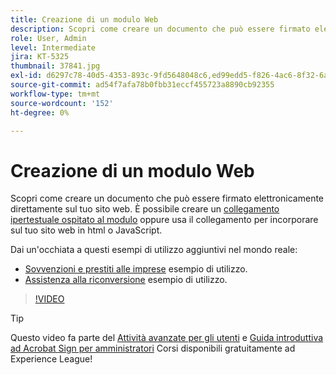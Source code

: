 ```yaml
---
title: Creazione di un modulo Web
description: Scopri come creare un documento che può essere firmato elettronicamente direttamente sul tuo sito Web
role: User, Admin
level: Intermediate
jira: KT-5325
thumbnail: 37841.jpg
exl-id: d6297c78-40d5-4353-893c-9fd5648048c6,ed99edd5-f826-4ac6-8f32-6a4e6e48ddc6
source-git-commit: ad54f7afa78b0fbb31eccf455723a8890cb92355
workflow-type: tm+mt
source-wordcount: '152'
ht-degree: 0%

---
```


# Creazione di un modulo Web

Scopri come creare un documento che può essere firmato elettronicamente direttamente sul tuo sito web. È possibile creare un [collegamento ipertestuale ospitato al modulo](https://salesforceintegration.na2.echosign.com/public/esignWidget?wid=CBFCIBAA3AAABLblqZhBTZvjMual0H-M6HTSunw9hV1t-OdGbQI3d-nWJdEH76dHPxK1QH6DO9XGjch6QVho*) oppure usa il collegamento per incorporare sul tuo sito web in html o JavaScript.

Dai un&#39;occhiata a questi esempi di utilizzo aggiuntivi nel mondo reale:

* [Sovvenzioni e prestiti alle imprese](https://experienceleague.adobe.com/docs/document-cloud-learn/sign-learning-hub/expand/recipes/gov/usecasegovgrants.html?lang=en) esempio di utilizzo.
* [Assistenza alla riconversione](https://experienceleague.adobe.com/docs/document-cloud-learn/sign-learning-hub/expand/recipes/gov/usecasegovreemployment.html?lang=en) esempio di utilizzo.

>[!VIDEO](https://video.tv.adobe.com/v/37841?quality=12&learn=on&hidetitle=true)

>[!TIP]
>
>Questo video fa parte del [Attività avanzate per gli utenti](https://experienceleague.adobe.com/?recommended=Sign-U-1-2020.3) e [Guida introduttiva ad Acrobat Sign per amministratori](https://experienceleague.adobe.com/?recommended=Sign-A-1-2020.2) Corsi disponibili gratuitamente ad Experience League!

